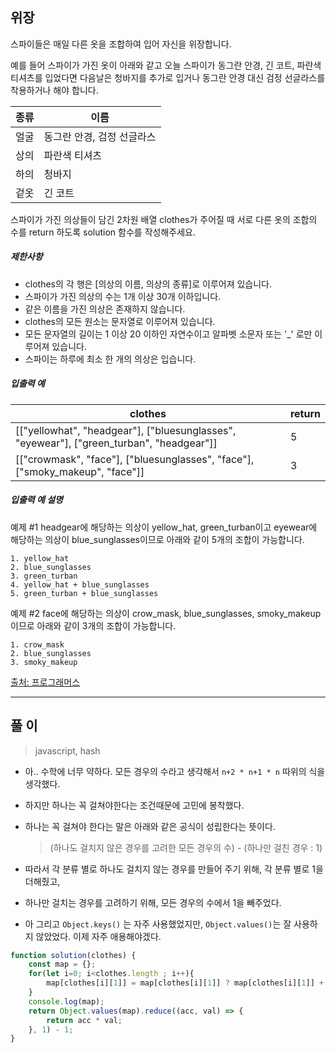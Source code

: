 ## **위장**

스파이들은 매일 다른 옷을 조합하여 입어 자신을 위장합니다.

예를 들어 스파이가 가진 옷이 아래와 같고 오늘 스파이가 동그란 안경, 긴 코트, 파란색 티셔츠를 입었다면 다음날은 청바지를 추가로 입거나 동그란 안경 대신 검정 선글라스를 착용하거나 해야 합니다.

| 종류 | 이름                       |
| ---- | -------------------------- |
| 얼굴 | 동그란 안경, 검정 선글라스 |
| 상의 | 파란색 티셔츠              |
| 하의 | 청바지                     |
| 겉옷 | 긴 코트                    |

스파이가 가진 의상들이 담긴 2차원 배열 clothes가 주어질 때 서로 다른 옷의 조합의 수를 return 하도록 solution 함수를 작성해주세요.

##### 제한사항

- clothes의 각 행은 [의상의 이름, 의상의 종류]로 이루어져 있습니다.
- 스파이가 가진 의상의 수는 1개 이상 30개 이하입니다.
- 같은 이름을 가진 의상은 존재하지 않습니다.
- clothes의 모든 원소는 문자열로 이루어져 있습니다.
- 모든 문자열의 길이는 1 이상 20 이하인 자연수이고 알파벳 소문자 또는 '_' 로만 이루어져 있습니다.
- 스파이는 하루에 최소 한 개의 의상은 입습니다.

##### 입출력 예

| clothes                                                      | return |
| ------------------------------------------------------------ | ------ |
| [["yellowhat", "headgear"], ["bluesunglasses", "eyewear"], ["green_turban", "headgear"]] | 5      |
| [["crowmask", "face"], ["bluesunglasses", "face"], ["smoky_makeup", "face"]] | 3      |

##### 입출력 예 설명

예제 #1
headgear에 해당하는 의상이 yellow_hat, green_turban이고 eyewear에 해당하는 의상이 blue_sunglasses이므로 아래와 같이 5개의 조합이 가능합니다.

```
1. yellow_hat
2. blue_sunglasses
3. green_turban
4. yellow_hat + blue_sunglasses
5. green_turban + blue_sunglasses
```

예제 #2
face에 해당하는 의상이 crow_mask, blue_sunglasses, smoky_makeup이므로 아래와 같이 3개의 조합이 가능합니다.

```
1. crow_mask
2. blue_sunglasses
3. smoky_makeup
```

[출처: 프로그래머스](http://2013.bapc.eu/)



---

## **풀 이** 

> javascript, hash

- 아.. 수학에 너무 약하다. 모든 경우의 수라고 생각해서 `n+2 * n+1 * n` 따위의 식을 생각했다.

- 하지만 하나는 꼭 걸쳐야한다는 조건때문에 고민에 봉착했다.

- 하나는 꼭 걸쳐야 한다는 말은 아래와 같은 공식이 성립한다는 뜻이다.

  > (하나도 걸치지 않은 경우를 고려한 모든 경우의 수) - (하나만 걸친 경우 : 1)

- 따라서 각 분류 별로 하나도 걸치지 않는 경우를 만들어 주기 위해, 각 분류 별로 1을 더해줬고,
- 하나만 걸치는 경우를 고려하기 위해, 모든 경우의 수에서 1을 빼주었다.
- 아 그리고 `Object.keys()` 는 자주 사용했었지만, `Object.values()`는 잘 사용하지 않았었다. 이제 자주 애용해야겠다.

```javascript
function solution(clothes) {
    const map = {};
    for(let i=0; i<clothes.length ; i++){
        map[clothes[i][1]] = map[clothes[i][1]] ? map[clothes[i][1]] + 1 :  2;
    }   
    console.log(map);
    return Object.values(map).reduce((acc, val) => {
        return acc * val;
    }, 1) - 1;
}
```

